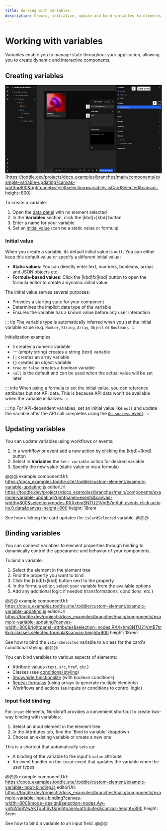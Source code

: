 ```yaml
---
title: Working with variables
description: Create, initialize, update and bind variables to elements to build dynamic interfaces that respond to user interactions and application state.
---
```


# Working with variables

Variables enable you to manage state throughout your application, allowing you to create dynamic and interactive components.

## Creating variables

![Create a variable|16/9](create-a-variable.webp){https://toddle.dev/projects/docs_examples/branches/main/components/example-variable-updating?canvas-width=800&rightpanel=style&selection=variables.isCardSelected&canvas-height=800}

To create a variable:

1. Open the [data panel](/the-editor/data-panel) with no element selected
2. In the **Variables** section, click the [kbd]+[kbd] button
3. Enter a name for your variable
4. Set an [initial value](#initial-value) (can be a static value or formula)

### Initial value

When you create a variable, its default initial value is `null`. You can either keep this default value or specify a different initial value:

- **Static values**: You can directly enter text, numbers, booleans, arrays and JSON objects etc.
- **Formula-based values**: Click the [kbd]fx[kbd] button to open the formula editor to create a dynamic initial value

The initial value serves several purposes:

- Provides a starting state for your component
- Determines the implicit data type of the variable
- Ensures the variable has a known value before any user interaction

::: tip
The variable type is automatically inferred when you set the initial variable value (e.g. `Number`, `String`, `Array`, `Object` or `Boolean`).
:::

Initialization examples:

- `0` creates a numeric variable
- `""` (empty string) creates a string (text) variable
- `[]` creates an array variable
- `{}` creates an object variable
- `true` or `false` creates a boolean variable
- `null` is the default and can be used when the actual value will be set later

::: info
When using a formula to set the initial value, you can reference attributes but not API data. This is because API data won't be available when the variable initializes.
:::

::: tip
For API-dependent variables, set an initial value like `null` and update the variable after the API call completes using the [`On success` event](/connecting-data/call-an-api#handling-api-callbacks).
:::

## Updating variables

You can update variables using workflows or events:

1. In a workflow or event add a new action by clicking the [kbd]+[kbd] button
2. Select in **Variables** the `Set: variable` action for desired variable
3. Specify the new value (static value or via a formula)

@@@ example
componentUrl: https://docs_examples.toddle.site/.toddle/custom-element/example-variable-updating.js
editorUrl: https://toddle.dev/projects/docs_examples/branches/main/components/example-variable-updating?rightpanel=events&canvas-width=800&selection=nodes.RXXxhmSNTU21VntB7mKuh.events.click.actions.0.data&canvas-height=800
height: 18rem

See how clicking the card updates the `isCardSelected` variable.
@@@

## Binding variables

You can connect variables to element properties through binding to dynamically control the appearance and behavior of your components.

To bind a variable:

1. Select the element in the element tree
2. Find the property you want to bind
3. Click the [kbd]fx[kbd] button next to the property
4. In the formula editor, select your variable from the available options
5. Add any additional logic if needed (transformations, conditions, etc.)

@@@ example
componentUrl: https://docs_examples.toddle.site/.toddle/custom-element/example-variable-updating.js
editorUrl: https://toddle.dev/projects/docs_examples/branches/main/components/example-variable-updating?canvas-width=800&rightpanel=attributes&selection=nodes.RXXxhmSNTU21VntB7mKuh.classes.selected.formula&canvas-height=800
height: 18rem

See how to bind the `isCardSelected` variable to a class for the card's conditional styling.
@@@

You can bind varaibles to various aspects of elements:

- Attribute values (`text`, `src`, `href`, etc.)
- Classes (see [conditional styling](/styling/conditional-styles#class-based-styles))
- [Show/hide functionality](/formulas/show-hide-formula) (with boolean conditions)
- [Repeat formulas](/formulas/repeat-formula) (using arrays to generate multiple elements)
- Workflows and actions (as inputs or conditions to control logic)

### Input field binding

For `input` elements, Nordcraft provides a convenient shortcut to create two-way binding with variables:

1. Select an input element in the element tree
2. In the Attributes tab, find the 'Bind to variable` dropdown
3. Choose an existing variable or create a new one

This is a shortcut that automatically sets up:

- A binding of the variable to the input's `value` attribute
- An event handler on the `input` event that updates the variable when the user types

@@@ example
componentUrl: https://docs_examples.toddle.site/.toddle/custom-element/example-variable-input-binding.js
editorUrl: https://toddle.dev/projects/docs_examples/branches/main/components/example-variable-input-binding?canvas-width=800&mode=design&selection=nodes.Aw-ypNWnj8VwAKTg5h6vf&rightpanel=attributes&canvas-height=800
height: 5rem

See how to bind a variable to an input field.
@@@
